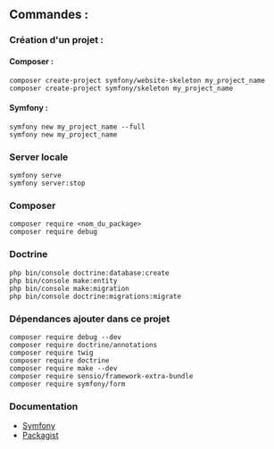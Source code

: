 ## Commandes :

### Création d'un projet :

#### Composer :
```
composer create-project symfony/website-skeleton my_project_name
composer create-project symfony/skeleton my_project_name
```

#### Symfony :
```
symfony new my_project_name --full
symfony new my_project_name
```

### Server locale
```
symfony serve
symfony server:stop
```

### Composer
```
composer require <nom_du_package>
composer require debug
```

### Doctrine
```
php bin/console doctrine:database:create
php bin/console make:entity
php bin/console make:migration
php bin/console doctrine:migrations:migrate
```

### Dépendances ajouter dans ce projet
```
composer require debug --dev
composer require doctrine/annotations
composer require twig
composer require doctrine
composer require make --dev
composer require sensio/framework-extra-bundle
composer require symfony/form
```

### Documentation
- [Symfony](https://symfony.com/doc/current/index.html)
- [Packagist](https://packagist.org/)
